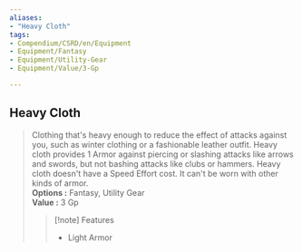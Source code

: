 ```yaml
---
aliases:
- "Heavy Cloth"
tags:
- Compendium/CSRD/en/Equipment
- Equipment/Fantasy
- Equipment/Utility-Gear
- Equipment/Value/3-Gp

---
```


  
## Heavy Cloth  
  
>Clothing that's heavy enough to reduce the effect of attacks against you, such as winter clothing or a fashionable leather outfit. Heavy cloth provides 1 Armor against piercing or slashing attacks like arrows and swords, but not bashing attacks like clubs or hammers. Heavy cloth doesn't have a Speed Effort cost. It can't be worn with other kinds of armor.  
> **Options :** Fantasy, Utility Gear  
> **Value :** 3 Gp  
>>[!note] Features  
>> - Light Armor